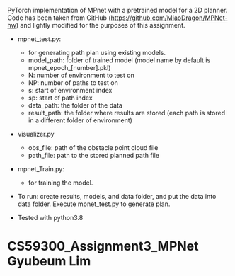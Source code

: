 PyTorch implementation of MPnet with a pretrained model for a 2D planner.
Code has been taken from GitHub (https://github.com/MiaoDragon/MPNet-hw) and lightly modified for the purposes of this assignment.

* mpnet_test.py:
    * for generating path plan using existing models.
    * model_path: folder of trained model (model name by default is mpnet_epoch_[number].pkl)
    * N: number of environment to test on
    * NP: number of paths to test on
    * s: start of environment index
    * sp: start of path index
    * data_path: the folder of the data
    * result_path: the folder where results are stored (each path is stored in a different folder of environment)

* visualizer.py
    * obs_file: path of the obstacle point cloud file
    * path_file: path to the stored planned path file

* mpnet_Train.py:
    * for training the model.

* To run: create results, models, and data folder, and put the data into data folder. Execute mpnet_test.py to generate plan.
* Tested with python3.8
# CS59300_Assignment3_MPNet Gyubeum Lim
